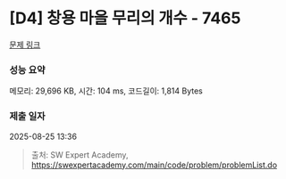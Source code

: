 # [D4] 창용 마을 무리의 개수 - 7465 

[문제 링크](https://swexpertacademy.com/main/code/problem/problemDetail.do?contestProbId=AWngfZVa9XwDFAQU) 

### 성능 요약

메모리: 29,696 KB, 시간: 104 ms, 코드길이: 1,814 Bytes

### 제출 일자

2025-08-25 13:36



> 출처: SW Expert Academy, https://swexpertacademy.com/main/code/problem/problemList.do